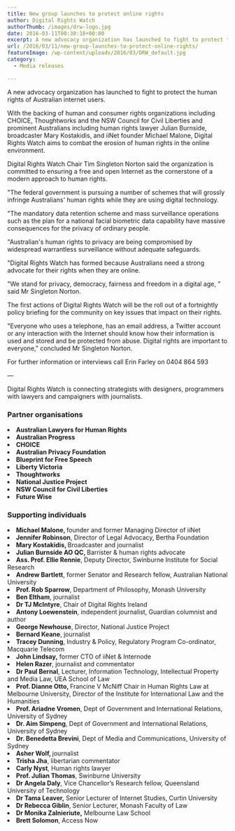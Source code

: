 ```yaml
---
title: New group launches to protect online rights
author: Digital Rights Watch
authorThumb: /images/drw-logo.jpg
date: 2016-03-11T00:30:18+00:00
excerpt: A new advocacy organization has launched to fight to protect the human rights of Australian internet users.
url: /2016/03/11/new-group-launches-to-protect-online-rights/
featureImage: /wp-content/uploads/2016/03/DRW_default.jpg
category:
  - Media releases

---
```

A new advocacy organization has launched to fight to protect the human rights of Australian internet users.

With the backing of human and consumer rights organizations including CHOICE, Thoughtworks and the NSW Council for Civil Liberties and prominent Australians including human rights lawyer Julian Burnside, broadcaster Mary Kostakidis, and iiNet founder Michael Malone, Digital Rights Watch aims to combat the erosion of human rights in the online environment.

Digital Rights Watch Chair Tim Singleton Norton said the organization is committed to ensuring a free and open Internet as the cornerstone of a modern approach to human rights.

"The federal government is pursuing a number of schemes that will grossly infringe Australians' human rights while they are using digital technology.

"The mandatory data retention scheme and mass surveillance operations such as the plan for a national facial biometric data capability have massive consequences for the privacy of ordinary people.

"Australian's human rights to privacy are being compromised by widespread warrantless surveillance without adequate safeguards.

"Digital Rights Watch has formed because Australians need a strong advocate for their rights when they are online.

"We stand for privacy, democracy, fairness and freedom in a digital age, " said Mr Singleton Norton.

The first actions of Digital Rights Watch will be the roll out of a fortnightly policy briefing for the community on key issues that impact on their rights.

"Everyone who uses a telephone, has an email address, a Twitter account or any interaction with the Internet should know how their information is used and stored and be protected from abuse. Digital rights are important to everyone," concluded Mr Singleton Norton.

For further information or interviews call Erin Farley on 0404 864 593

&#8212;

Digital Rights Watch is connecting strategists with designers, programmers with lawyers and campaigners with journalists.

### **Partner organisations**

<li class="p1">
  <b>Australian Lawyers for Human Rights</b>
</li>
<li class="p1">
  <b>Australian Progress</b>
</li>
<li class="p1">
  <b>CHOICE</b>
</li>
<li class="p1">
  <b>Australian Privacy Foundation</b>
</li>
<li class="p1">
  <b>Blueprint for Free Speech</b>
</li>
<li class="p1">
  <b>Liberty Victoria</b>
</li>
<li class="p1">
  <b>Thoughtworks</b>
</li>
<li class="p1">
  <b>National Justice Project</b>
</li>
<li class="p1">
  <b>NSW Council for Civil Liberties</b>
</li>
<li class="p1">
  <b>Future Wise</b>
</li>

### **Supporting individuals**

<li class="p1">
  <b>Michael Malone, </b>founder and former Managing Director of iiNet
</li>
<li class="p1">
  <b>Jennifer Robinson</b>, Director of Legal Advocacy, Bertha Foundation
</li>
<li class="p1">
  <b>Mary Kostakidis, </b>Broadcaster and journalist
</li>
<li class="p1">
  <b>Julian Burnside AO QC, </b>Barrister & human rights advocate
</li>
<li class="p1">
  <b>Ass. Prof. Ellie Rennie</b>, Deputy Director, Swinburne Institute for Social Research
</li>
<li class="p1">
  <b>Andrew Bartlett</b>, former Senator and Research fellow, Australian National University
</li>
<li class="p1">
  <b>Prof. Rob Sparrow</b>, Department of Philosophy, Monash University
</li>
<li class="p1">
  <b>Ben Eltham</b>, journalist
</li>
<li class="p1">
  <b>Dr TJ McIntyre</b>, Chair of Digital Rights Ireland
</li>
<li class="p1">
  <b>Antony Loewenstein</b>, independent journalist, Guardian columnist and author
</li>
<li class="p1">
  <b>George Newhouse</b>, Director, National Justice Project
</li>
<li class="p1">
  <b>Bernard Keane</b>, journalist
</li>
<li class="p1">
  <b>Tracey Dunning</b>, Industry & Policy, Regulatory Program Co-ordinator, Macquarie Telecom
</li>
<li class="p1">
  <b>John Lindsay,</b> former CTO of iiNet & Internode
</li>
<li class="p1">
  <b>Helen Razer</b>, journalist and commentator
</li>
<li class="p1">
  <span class="s1"><b>Dr Paul Bernal</b>, Lecturer, Information Technology, Intellectual Property and Media Law, UEA School of Law</span>
</li>
<li class="p1">
  <b>Prof. Dianne Otto, </b>Francine V McNiff Chair in Human Rights Law at Melbourne University, Director of the Institute for International Law and the Humanities
</li>
<li class="p1">
  <b>Prof. Ariadne Vromen</b>, Dept of Government and International Relations, University of Sydney
</li>
<li class="p1">
  <b>Dr. Aim Simpeng</b>, Dept of Government and International Relations, University of Sydney
</li>
<li class="p1">
  <b>Dr. Benedetta Brevini</b>, Dept of Media and Communications, University of Sydney
</li>
<li class="p1">
  <b>Asher Wolf, </b>journalist
</li>
<li class="p1">
  <b>Trisha Jha</b>, libertarian commentator
</li>
<li class="p1">
  <b>Carly Nyst</b>, Human rights lawyer
</li>
<li class="p1">
  <b>Prof. Julian Thomas</b>, Swinburne University
</li>
<li class="p1">
  <b>Dr Angela Daly</b>, Vice Chancellor&#8217;s Research fellow, Queensland University of Technology
</li>
<li class="p1">
  <b>Dr Tama Leaver,</b> Senior Lecturer of Internet Studies, Curtin University
</li>
<li class="p1">
  <b>Dr Rebecca Giblin</b>, Senior Lecturer, Monash Faculty of Law
</li>
<li class="p1">
  <b>Dr Monika Zalnieriute,</b> Melbourne Law School
</li>
<li class="p1">
  <b>Brett Solomon</b>, Access Now
</li>
